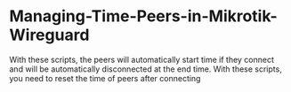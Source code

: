 # Managing-Time-Peers-in-Mikrotik-Wireguard
With these scripts, the peers will automatically start time if they connect and will be automatically disconnected at the end time. With these scripts, you need to reset the time of peers after connecting

